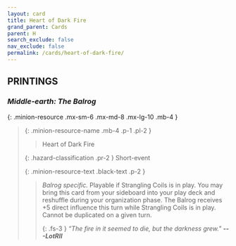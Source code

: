 ```yaml
---
layout: card
title: Heart of Dark Fire
grand_parent: Cards
parent: H
search_exclude: false
nav_exclude: false
permalink: /cards/heart-of-dark-fire/
---
```


## PRINTINGS


### _Middle-earth: The Balrog_

{: .minion-resource .mx-sm-6 .mx-md-8 .mx-lg-10 .mb-4 }
> {: .minion-resource-name .mb-4 .p-1 .pl-2 }
> > <div class="hazard-mp"></div>
> > <div class="card-name">Heart of Dark Fire</div>
>
> {: .hazard-classification .pr-2 }
> Short-event
>
> {: .minion-resource-text .black-text .p-2 }
> > _Balrog specific._ Playable if Strangling Coils is in play. You may bring this card from your sideboard into your play deck and reshuffle during your organization phase. The Balrog receives +5 direct influence this turn while Strangling Coils is in play. Cannot be duplicated on a given turn. 
> > 
> > {: .fs-3 } 
> > _“The fire in it seemed to die, but the darkness grew."_ ***---&#65279;LotRII*** 
> 
